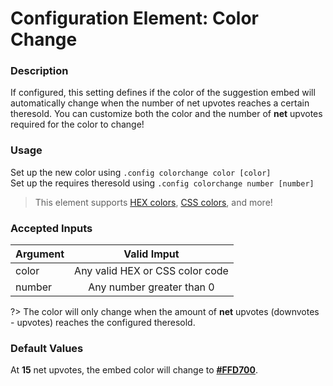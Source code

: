 # Configuration Element: Color Change

### Description
If configured, this setting defines if the color of the suggestion embed will automatically change when the number of net upvotes reaches a certain theresold. You can customize both the color and the number of **net** upvotes required for the color to change! 

### Usage
Set up the new color using `.config colorchange color [color]`\
Set up the requires theresold using `.config colorchange number [number]`

> This element supports [HEX colors](https://www.w3schools.com/colors/colors_picker.asp), [CSS colors](https://www.w3schools.com/colors/colors_w3css.asp), and more!

### Accepted Inputs
| Argument        | Valid Imput                       |
|-----------------|:---------------------------------:|
| color           | Any valid HEX or CSS color code   |
| number          | Any number greater than 0         |


?> The color will only change when the amount of **net** upvotes (downvotes - upvotes) reaches the configured theresold.

### Default Values
At **15** net upvotes, the embed color will change to [**#FFD700**](https://cdn.discordapp.com/attachments/650509356013715477/832271103966969926/background-FFD700.png?size=512).
